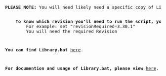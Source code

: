 <pre><p><b>PLEASE NOTE:</b> You will need likely need a specific copy of Library.bat alongside these projects.</p>
    <b>To know which revision you'll need to run the script, you can look for</b>
        For example: set "revisionRequired=3.30.1"
        You will need the required Revision</p>
<p><b>You can find Library.bat</b> <a href="https://github.com/IcarusLivesHF/Windows-Batch-Library/blob/master/Library.bat">here</a>.</p>
<p><b>For documention and usage of Library.bat, please view</b> <a href="https://raw.githubusercontent.com/IcarusLivesHF/Windows-Batch-Library/master/documentation.bat">here</a>.</p>
</pre>
